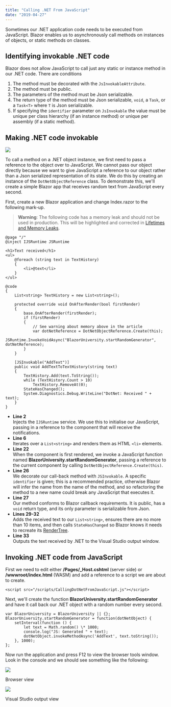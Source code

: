 ```yaml
---
title: "Calling .NET From JavaScript"
date: "2019-04-27"
---
```


Sometimes our .NET application code needs to be executed from JavaScript.
Blazor enables us to asynchronously call methods on instances of objects, or static methods on classes.

## Identifying invokable .NET code

Blazor does not allow JavaScript to call just any static or instance method in our .NET code. There are conditions

1. The method must be decorated with the `JsInvokableAttribute`.
2. The method must be public.
3. The parameters of the method must be Json serializable.
4. The return type of the method must be Json serializable, `void`, a `Task`, or a `Task<T>` where `T` is Json serializable.
5. If specifying the `identifier` parameter on `JsInvokable` the value must be unique per class hierarchy
   (if an instance method) or unique per assembly (if a static method).

## Making .NET code invokable

[![](images/SourceLink-e1567978928628.png)](https://github.com/mrpmorris/blazor-university/tree/master/src/JavaScriptInterop/CallingDotNetFromJavaScriptBasic)

To call a method on a .NET object instance, we first need to pass a reference to the object over to JavaScript.
We cannot pass our object directly because we want to give JavaScript a reference to our object rather than a Json
serialized representation of its state.
We do this by creating an instance of the `DotNetObjectReference` class.
To demonstrate this, we'll create a simple Blazor app that receives random text from JavaScript every second.

First, create a new Blazor application and change Index.razor to the following mark-up.

> **Warning**: The following code has a memory leak and should not be used in production. This will be highlighted and 
> corrected in [Lifetimes and Memory Leaks](/javascript-interop/calling-dotnet-from-javascript/lifetimes-and-memory-leaks/).

```razor {: .line-numbers}
@page "/"
@inject IJSRuntime JSRuntime

<h1>Text received</h1>
<ul>
    @foreach (string text in TextHistory)
    {
        <li>@text</li>
    }
</ul>

@code
{
    List<string> TextHistory = new List<string>();

    protected override void OnAfterRender(bool firstRender)
    {
        base.OnAfterRender(firstRender);
        if (firstRender)
        {
            // See warning about memory above in the article
            var dotNetReference = DotNetObjectReference.Create(this);
            JSRuntime.InvokeVoidAsync("BlazorUniversity.startRandomGenerator", dotNetReference);
        }
    }

    [JSInvokable("AddText")]
    public void AddTextToTextHistory(string text)
    {
        TextHistory.Add(text.ToString());
        while (TextHistory.Count > 10)
            TextHistory.RemoveAt(0);
        StateHasChanged();
        System.Diagnostics.Debug.WriteLine("DotNet: Received " + text);
    }
}
```

- **Line 2**  
    Injects the `IJSRuntime` service. We use this to initialise our JavaScript, passing in a reference to the component that will receive the notifications.
- **Line 6**  
    Iterates over a `List<string>` and renders them as HTML `<li>` elements.
- **Line 22**  
    When the component is first rendered, we invoke a JavaScript function named **BlazorUniversity.startRandomGenerator**,
    passing a reference to the current component by calling `DotNetObjectReference.Create(this)`.
- **Line 26**  
    We decorate our call-back method with `JSInvokable`. 
    A specific `identifier` is given; this is a recommended practice,
    otherwise Blazor will infer the name from the name of the method,
    and so refactoring the method to a new name could break any JavaScript that executes it.
- **Line 27**  
    Our method conforms to Blazor callback requirements. It is public, has a `void` return type,
    and its only parameter is serializable from Json.
- **Lines 29-32**  
    Adds the received text to our `List<string>`,
    ensures there are no more than 10 items, and then calls `StateHasChanged` so Blazor knows it needs to recreate its [RenderTree](/components/render-trees/).
- **Line 33**  
    Outputs the text received by .NET to the Visual Studio output window.

## Invoking .NET code from JavaScript

First we need to edit either **/Pages/_Host.cshtml** (server side) or **/wwwroot/index.html** (WASM) and add a reference
to a script we are about to create.

```razor
<script src="/scripts/CallingDotNetFromJavaScript.js"></script>
```

Next, we'll create the function **BlazorUniversity.startRandomGenerator** and have it call back our .NET object with a random
number every second.

```razor
var BlazorUniversity = BlazorUniversity || {};
BlazorUniversity.startRandomGenerator = function(dotNetObject) {
    setInterval(function () {
        let text = Math.random() \* 1000;
        console.log("JS: Generated " + text);
        dotNetObject.invokeMethodAsync('AddText', text.toString());
    }, 1000);
};
```

Now run the application and press F12 to view the browser tools window.
Look in the console and we should see something like the following:

![](images/CallingDotNetFromJavaScript.png)

Browser view

![](images/CallingDotNetFromJavaScriptVS.png)

Visual Studio output view
